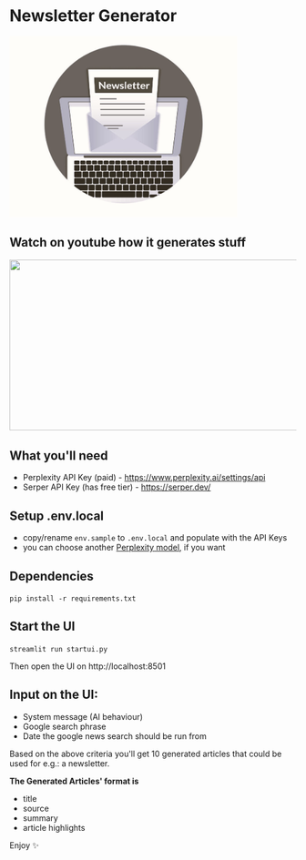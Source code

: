 # Newsletter Generator

<img src="newsletter.png" alt="newsletter" width="400"/>

## Watch on youtube how it generates stuff

[<img src="https://img.youtube.com/vi/3SGpf-VTMy4/hqdefault.jpg" width="600" height="300"
/>](https://www.youtube.com/embed/3SGpf-VTMy4)


## What you'll need

* Perplexity API Key (paid) - https://www.perplexity.ai/settings/api
* Serper API Key (has free tier) - https://serper.dev/

## Setup .env.local
- copy/rename `env.sample` to `.env.local` and populate with the API Keys
- you can choose another [Perplexity model](https://docs.perplexity.ai/docs/model-cards), if you want

## Dependencies

`pip install -r requirements.txt`

## Start the UI

`streamlit run startui.py`

Then open the UI on http://localhost:8501

## Input on the UI:
* System message (AI behaviour)
* Google search phrase
* Date the google news search should be run from

Based on the above criteria you'll get 10 generated articles that could be used for e.g.: a newsletter.

**The Generated Articles' format is**
* title
* source
* summary
* article highlights

Enjoy ✨